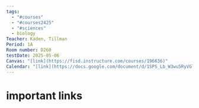 ```yaml
---
tags:
  - "#courses"
  - "#courses2425"
  - "#sciences"
  - biology
Teacher: Kaden, Tillman
Period: 1A
Room number: D260
testDate: 2025-05-06
Canvas: "[link](https://fisd.instructure.com/courses/196636)"
Calendar: "[link](https://docs.google.com/document/d/1SPS_Lb_W3wu5RyVGl9QhOl3CmzOeKguvL4fNYKtsEs0/edit)"
---
```

# important  links
